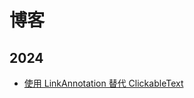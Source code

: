 # 博客

## 2024

- [使用 LinkAnnotation 替代 ClickableText](./20240824-jetpack-compose-migrating-from-the-clickabletext-composable-to-linkannotation)